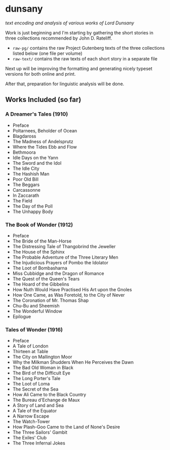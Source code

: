 # dunsany

*text encoding and analysis of various works of Lord Dunsany*

Work is just beginning and I'm starting by gathering the short stories in three collections recommended by John D. Rateliff.

- `raw-pg/` contains the raw Project Gutenberg texts of the three collections listed below (one file per volume)
- `raw-text/` contains the raw texts of each short story in a separate file

Next up will be improving the formatting and generating nicely typeset versions for both online and print.

After that, preparation for linguistic analysis will be done.


## Works Included (so far)

### A Dreamer's Tales (1910)

 - Preface
 - Poltarnees, Beholder of Ocean
 - Blagdaross
 - The Madness of Andelsprutz
 - Where the Tides Ebb and Flow
 - Bethmoora
 - Idle Days on the Yann
 - The Sword and the Idol
 - The Idle City
 - The Hashish Man
 - Poor Old Bill
 - The Beggars
 - Carcassonne
 - In Zaccarath
 - The Field
 - The Day of the Poll
 - The Unhappy Body


### The Book of Wonder (1912)

 - Preface
 - The Bride of the Man-Horse
 - The Distressing Tale of Thangobrind the Jeweller
 - The House of the Sphinx
 - The Probable Adventure of the Three Literary Men
 - The Injudicious Prayers of Pombo the Idolator
 - The Loot of Bombasharna
 - Miss Cubbidge and the Dragon of Romance
 - The Quest of the Queen's Tears
 - The Hoard of the Gibbelins
 - How Nuth Would Have Practised His Art upon the Gnoles
 - How One Came, as Was Foretold, to the City of Never
 - The Coronation of Mr. Thomas Shap
 - Chu-Bu and Sheemish
 - The Wonderful Window
 - Epilogue


### Tales of Wonder (1916)

 - Preface
 - A Tale of London
 - Thirteen at Table
 - The City on Mallington Moor
 - Why the Milkman Shudders When He Perceives the Dawn
 - The Bad Old Woman in Black
 - The Bird of the Difficult Eye
 - The Long Porter's Tale
 - The Loot of Loma
 - The Secret of the Sea
 - How Ali Came to the Black Country
 - The Bureau d'Echange de Maux
 - A Story of Land and Sea
 - A Tale of the Equator
 - A Narrow Escape
 - The Watch-Tower
 - How Plash-Goo Came to the Land of None's Desire
 - The Three Sailors' Gambit
 - The Exiles' Club
 - The Three Infernal Jokes
